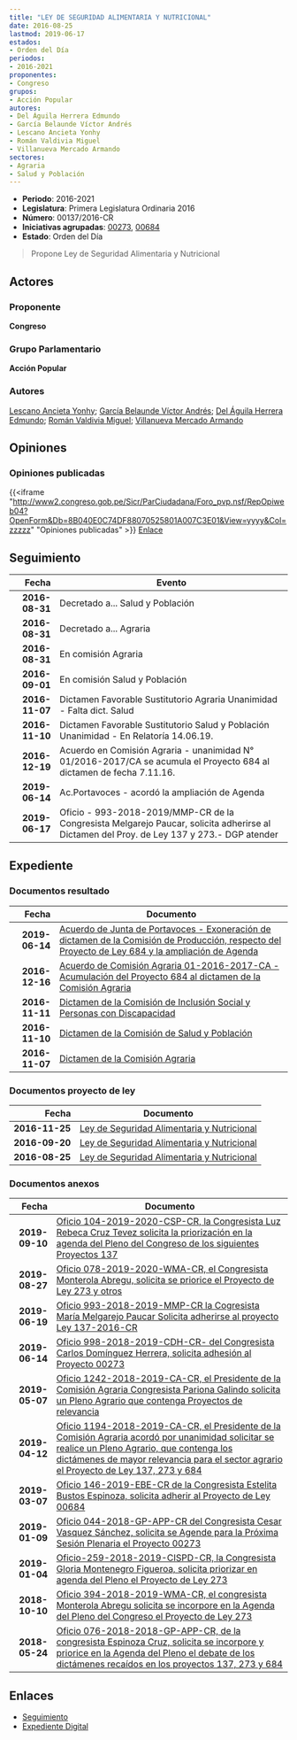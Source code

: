```yaml
---
title: "LEY DE SEGURIDAD ALIMENTARIA Y NUTRICIONAL"
date: 2016-08-25
lastmod: 2019-06-17
estados:
- Orden del Día
periodos:
- 2016-2021
proponentes:
- Congreso
grupos:
- Acción Popular
autores:
- Del Águila Herrera Edmundo
- García Belaunde Víctor Andrés
- Lescano Ancieta Yonhy
- Román Valdivia Miguel
- Villanueva Mercado Armando
sectores:
- Agraria
- Salud y Población
---
```

- **Periodo**: 2016-2021
- **Legislatura**: Primera Legislatura Ordinaria 2016
- **Número**: 00137/2016-CR
- **Iniciativas agrupadas**: [00273](../../00200/00273), [00684](../../00600/00684)
- **Estado**: Orden del Día

> Propone Ley de Seguridad Alimentaria y Nutricional


## Actores

### Proponente

**Congreso**

### Grupo Parlamentario

**Acción Popular**

### Autores

[Lescano Ancieta Yonhy](mailto:mailto:ylescano@congreso.gob.pe); [García Belaunde Víctor Andrés](mailto:mailto:vgarciabelaunde@congreso.gob.pe); [Del Águila Herrera Edmundo](mailto:mailto:edelaguila@congreso.gob.pe); [Román Valdivia Miguel](mailto:mailto:mroman@congreso.gob.pe); [Villanueva Mercado Armando](mailto:mailto:avillanuevam@congreso.gob.pe)

## Opiniones

### Opiniones publicadas

{{<iframe "http://www2.congreso.gob.pe/Sicr/ParCiudadana/Foro_pvp.nsf/RepOpiweb04?OpenForm&Db=8B040E0C74DF88070525801A007C3E01&View=yyyy&Col=zzzzz" "Opiniones publicadas" >}}
[Enlace](http://www2.congreso.gob.pe/Sicr/ParCiudadana/Foro_pvp.nsf/RepOpiweb04?OpenForm&Db=8B040E0C74DF88070525801A007C3E01&View=yyyy&Col=zzzzz)


## Seguimiento

| Fecha | Evento |
|------:|--------|
| **2016-08-31** | Decretado a... Salud y Población |
| **2016-08-31** | Decretado a... Agraria |
| **2016-08-31** | En comisión Agraria |
| **2016-09-01** | En comisión Salud y Población |
| **2016-11-07** | Dictamen Favorable Sustitutorio Agraria Unanimidad - Falta dict. Salud |
| **2016-11-10** | Dictamen Favorable Sustitutorio Salud y Población Unanimidad - En Relatoría 14.06.19. |
| **2016-12-19** | Acuerdo en Comisión Agraria - unanimidad N° 01/2016-2017/CA se acumula el Proyecto 684 al dictamen de fecha 7.11.16. |
| **2019-06-14** | Ac.Portavoces - acordó la ampliación de Agenda |
| **2019-06-17** | Oficio - 993-2018-2019/MMP-CR de la Congresista Melgarejo Paucar, solicita adherirse al Dictamen del Proy. de Ley 137 y 273.- DGP atender |

## Expediente

### Documentos resultado

| Fecha | Documento |
|------:|-----------|
| **2019-06-14** | [Acuerdo de Junta de Portavoces - Exoneración de dictamen de la Comisión de Producción, respecto del Proyecto de Ley 684 y la ampliación de Agenda](http://www.leyes.congreso.gob.pe/Documentos/2016_2021/Acuerdos/Junta_Portavoces/AJP0013720190614.pdf) |
| **2016-12-16** | [Acuerdo de Comisión Agraria 01-2016-2017-CA - Acumulación del Proyecto 684 al dictamen de la Comisión Agraria](http://www.leyes.congreso.gob.pe/Documentos/2016_2021/Dictamenes/Proyectos_de_Ley/00684DC01MAY20161216.pdf) |
| **2016-11-11** | [Dictamen de la Comisión de Inclusión Social y Personas con Discapacidad](http://www.leyes.congreso.gob.pe/Documentos/2016_2021/Dictamenes/Proyectos_de_Ley/00273DC13MAY20161111.pdf) |
| **2016-11-10** | [Dictamen de la Comisión de Salud y Población](http://www.leyes.congreso.gob.pe/Documentos/2016_2021/Dictamenes/Proyectos_de_Ley/00137DC21MAY20161110..pdf) |
| **2016-11-07** | [Dictamen de la Comisión Agraria](http://www.leyes.congreso.gob.pe/Documentos/2016_2021/Dictamenes/Proyectos_de_Ley/00137DC01MAY20161107.pdf) |

### Documentos proyecto de ley

| Fecha | Documento |
|------:|-----------|
| **2016-11-25** | [Ley de Seguridad Alimentaria y Nutricional](http://www.leyes.congreso.gob.pe/Documentos/2016_2021/Proyectos_de_Ley_y_de_Resoluciones_Legislativas/PL0068420161125.pdf) |
| **2016-09-20** | [Ley de Seguridad Alimentaria y Nutricional](http://www.leyes.congreso.gob.pe/Documentos/2016_2021/Proyectos_de_Ley_y_de_Resoluciones_Legislativas/PL0027320160920..pdf) |
| **2016-08-25** | [Ley de Seguridad Alimentaria y Nutricional](http://www.leyes.congreso.gob.pe/Documentos/2016_2021/Proyectos_de_Ley_y_de_Resoluciones_Legislativas/PL0013720160825..pdf) |

### Documentos anexos

| Fecha | Documento |
|------:|-----------|
| **2019-09-10** | [Oficio 104-2019-2020-CSP-CR, la Congresista Luz Rebeca Cruz Tevez solicita la priorización en la agenda del Pleno del Congreso de los siguientes Proyectos 137](http://www.leyes.congreso.gob.pe/Documentos/2016_2021/Oficios/Congresistas/OFICIO-104-2019-2020-CSP-CR.pdf) |
| **2019-08-27** | [Oficio 078-2019-2020-WMA-CR, el Congresista Monterola Abregu, solicita se priorice el Proyecto de Ley 273 y otros](http://www.leyes.congreso.gob.pe/Documentos/2016_2021/Oficios/Congresistas/OFICIO-078-2019-2020-WMA-CR.pdf) |
| **2019-06-19** | [Oficio 993-2018-2019-MMP-CR la Cogresista María Melgarejo Paucar Solicita adherirse al proyecto Ley 137-2016-CR](http://www.leyes.congreso.gob.pe/Documentos/2016_2021/Adhesiones/Proyectos_de_Ley/OFICIO-993-2018-2019-MMP-CR.pdf) |
| **2019-06-14** | [Oficio 998-2018-2019-CDH-CR- del Congresista Carlos Domínguez Herrera, solicita adhesión al Proyecto 00273](http://www.leyes.congreso.gob.pe/Documentos/2016_2021/Oficios/Congresistas/OFICIO-998-2018-2019-CDH-CR.pdf) |
| **2019-05-07** | [Oficio 1242-2018-2019-CA-CR, el Presidente de la Comisión Agraria Congresista Pariona Galindo solicita un Pleno Agrario que contenga Proyectos de relevancia](http://www.leyes.congreso.gob.pe/Documentos/2016_2021/Oficios/Comisiones_Ordinarias/OFICIO-1242-2018-2019-CA-CR.pdf) |
| **2019-04-12** | [Oficio 1194-2018-2019-CA-CR, el Presidente de la Comisión Agraria acordó por unanimidad solicitar se realice un Pleno Agrario, que contenga los dictámenes de mayor relevancia para el sector agrario el Proyecto de Ley 137, 273 y 684](http://www.leyes.congreso.gob.pe/Documentos/2016_2021/Oficios/Comisiones_Ordinarias/OFICIO-1194-2018-2019-CA-CR.pdf) |
| **2019-03-07** | [Oficio 146-2019-EBE-CR de la Congresista Estelita Bustos Espinoza, solicita adherir al Proyecto de Ley 00684](http://www.leyes.congreso.gob.pe/Documentos/2016_2021/Oficios/Congresistas/OFICIO-146-2019-EBE-CR.pdf) |
| **2019-01-09** | [Oficio 044-2018-GP-APP-CR del Congresista Cesar Vasquez Sánchez, solicita se Agende para la Próxima Sesión Plenaria el Proyecto 00273](http://www.leyes.congreso.gob.pe/Documentos/2016_2021/Oficios/Grupos_Parlamentarios/OFICIO-044-2018-GP-APP-CR.pdf) |
| **2019-01-04** | [Oficio-259-2018-2019-CISPD-CR, la Congresista Gloria Montenegro Figueroa, solicita priorizar en agenda del Pleno el Proyecto de Ley 273](http://www.leyes.congreso.gob.pe/Documentos/2016_2021/Oficios/Comisiones_Ordinarias/OFICIO-259-2018-2019-CISPD-CR.pdf) |
| **2018-10-10** | [Oficio 394-2018-2019-WMA-CR, el congresista Monterola Abregu solicita se incorpore en la Agenda del Pleno del Congreso el Proyecto de Ley 273](http://www.leyes.congreso.gob.pe/Documentos/2016_2021/Oficios/Congresistas/OFICIO-394-2018-2019-WMA-CR.PDF) |
| **2018-05-24** | [Oficio 076-2018-2018-GP-APP-CR, de la congresista Espinoza Cruz, solicita se incorpore y priorice en la Agenda del Pleno el debate de los dictámenes recaídos en los proyectos 137, 273 y 684](http://www.leyes.congreso.gob.pe/Documentos/2016_2021/Oficios/Grupos_Parlamentarios/OFICIO-076-2018-2018-GP-APP-CR.pdf) |

## Enlaces

- [Seguimiento](http://www2.congreso.gob.pe/Sicr/TraDocEstProc/CLProLey2016.nsf/f7fff46988ca05b1052578e100829cc7/74eab0a629825c1e0525801a0077a28e?OpenDocument)
- [Expediente Digital](http://www2.congreso.gob.pe/Sicr/TraDocEstProc/Expvirt_2011.nsf/visbusqptramdoc1621/00137?opendocument)

